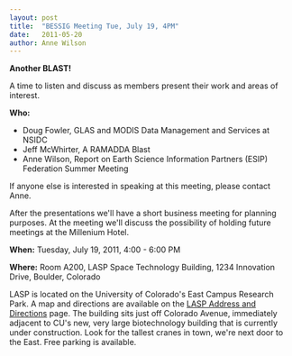 ```yaml
---
layout: post
title:  "BESSIG Meeting Tue, July 19, 4PM"
date:   2011-05-20
author: Anne Wilson
---
```

**Another BLAST!**

A time to listen and discuss as members present their work and areas of interest.

**Who:**

* Doug Fowler, GLAS and MODIS Data Management and Services at NSIDC
* Jeff McWhirter, A RAMADDA Blast
* Anne Wilson, Report on Earth Science Information Partners (ESIP) Federation Summer Meeting

If anyone else is interested in speaking at this meeting, please contact Anne.

After the presentations we'll have a short business meeting for planning purposes.  At the meeting we'll discuss the possibility of holding future meetings at the Millenium Hotel.

**When:** Tuesday, July 19, 2011, 4:00 - 6:00 PM

**Where:** Room A200, LASP Space Technology Building, 1234 Innovation Drive, Boulder, Colorado

LASP is located on the University of Colorado's East Campus Research Park.  A map and directions are available on the [LASP Address and Directions](http://lasp.colorado.edu/home/about/address-directions/) page.  The building sits just off Colorado Avenue, immediately adjacent to CU's new, very large biotechnology building that is currently under construction.   Look for the tallest cranes in town, we're next door to the East.  Free parking is available.
